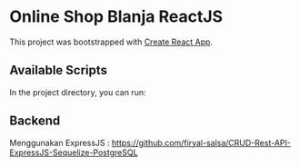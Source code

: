 # Online Shop Blanja ReactJS 

This project was bootstrapped with [Create React App](https://github.com/facebook/create-react-app).

## Available Scripts

In the project directory, you can run:


## Backend
  Menggunakan ExpressJS : https://github.com/firyal-salsa/CRUD-Rest-API-ExpressJS-Sequelize-PostgreSQL
